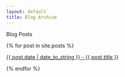 ```yaml
---
layout: default
title: Blog Archive
---
```

<section class="home-panel panel-integration">
<div class="container">
<p class="lead">Blog Posts</p>

{% for post in site.posts %}
    <p>
        <a href="{{ post.url }}">{{ post.date | date_to_string }} - {{ post.title }}</a>
    </p>

  <!--<p>{{ post.date | date_to_string }} &raquo; [ {{ post.title }} ]({{ post.url }})</p>-->
{% endfor %}

</div>
</section>
